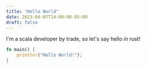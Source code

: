 ```yaml
---
title: "Hello World"
date: 2023-04-07T14:00:00-05:00
draft: false
---
```


I'm a scala developer by trade, so let's say hello in rust!

```rust
fn main() {
    println!("Hello World!");
}
```

